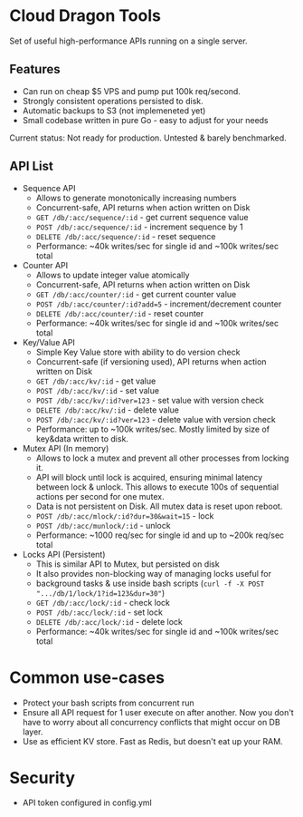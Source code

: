 # Cloud Dragon Tools
Set of useful high-performance APIs running on a single server.

## Features

* Can run on cheap $5 VPS and pump put 100k req/second.
* Strongly consistent operations persisted to disk.
* Automatic backups to S3 (not implemeneted yet)
* Small codebase written in pure Go - easy to adjust for your needs

Current status: Not ready for production. Untested & barely benchmarked.


## API List

* Sequence API
    * Allows to generate monotonically increasing numbers
    * Concurrent-safe, API returns when action written on Disk
    * `GET /db/:acc/sequence/:id` - get current sequence value
    * `POST /db/:acc/sequence/:id` - increment sequence by 1
    * `DELETE /db/:acc/sequence/:id` - reset sequence
    * Performance: ~40k writes/sec for single id  and ~100k writes/sec total
* Counter API
    * Allows to update integer value atomically
    * Concurrent-safe, API returns when action written on Disk
    * `GET /db/:acc/counter/:id` - get current counter value
    * `POST /db/:acc/counter/:id?add=5` - increment/decrement counter
    * `DELETE /db/:acc/counter/:id` - reset counter
    * Performance: ~40k writes/sec for single id  and ~100k writes/sec total
* Key/Value API
    * Simple Key Value store with ability to do version check
    * Concurrent-safe (if versioning used), API returns when action written on Disk
    * `GET /db/:acc/kv/:id` - get value
    * `POST /db/:acc/kv/:id` - set value 
    * `POST /db/:acc/kv/:id?ver=123` - set value with version check
    * `DELETE /db/:acc/kv/:id` - delete value
    * `POST /db/:acc/kv/:id?ver=123` - delete value with version check
    * Performance: up to ~100k writes/sec. Mostly limited by size of key&data written to disk.
* Mutex API (In memory)
    * Allows to lock a mutex and prevent all other processes from locking it.
    * API will block until lock is acquired, ensuring minimal latency between lock & unlock. This allows to execute 100s of sequential actions per second for one mutex.
    * Data is not persistent on Disk. All mutex data is reset upon reboot.
    * `POST /db/:acc/mlock/:id?dur=30&wait=15` - lock
    * `POST /db/:acc/munlock/:id` - unlock
    * Performance: ~1000 req/sec for single id and up to ~200k req/sec total
* Locks API (Persistent)
    * This is similar API to Mutex, but persisted on disk
    * It also provides non-blocking way of managing locks useful for 
    * background tasks & use inside bash scripts (`curl -f -X POST ".../db/1/lock/1?id=123&dur=30"`)
    * `GET /db/:acc/lock/:id` - check lock
    * `POST /db/:acc/lock/:id` - set lock
    * `DELETE /db/:acc/lock/:id` - delete lock
    * Performance: ~40k writes/sec for single id and ~100k writes/sec total



# Common use-cases
* Protect your bash scripts from concurrent run
* Ensure all API request for 1 user execute on after another. Now you don't have to worry about all concurrency conflicts that might occur on DB layer.
* Use as efficient KV store. Fast as Redis, but doesn't eat up your RAM.

# Security
* API token configured in config.yml